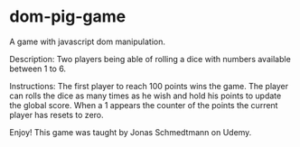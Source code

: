 # dom-pig-game

A game with javascript dom manipulation. 

Description:
Two players being able of rolling a dice with numbers available between 1 to 6. 
  

Instructions:
The first player to reach 100 points wins the game.
The player can rolls the dice as many times as he wish and hold his points to update the global score. 
When a 1 appears the counter of the points the current player has resets to zero.

Enjoy! 
This game was taught by Jonas Schmedtmann on Udemy.
